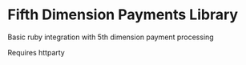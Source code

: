 Fifth Dimension Payments Library
=======

Basic ruby integration with 5th dimension payment processing

Requires httparty
